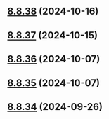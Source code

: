 ## [8.8.38](https://github.com/msobiecki/eslint-config/compare/v8.8.37...v8.8.38) (2024-10-16)



## [8.8.37](https://github.com/msobiecki/eslint-config/compare/v8.8.36...v8.8.37) (2024-10-15)



## [8.8.36](https://github.com/msobiecki/eslint-config/compare/v8.8.35...v8.8.36) (2024-10-07)



## [8.8.35](https://github.com/msobiecki/eslint-config/compare/v8.8.34...v8.8.35) (2024-10-07)



## [8.8.34](https://github.com/msobiecki/eslint-config/compare/v8.8.33...v8.8.34) (2024-09-26)



